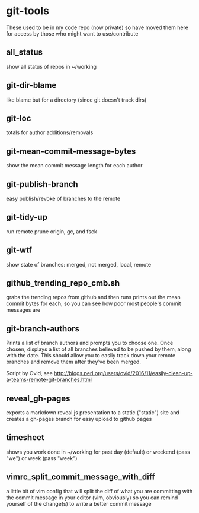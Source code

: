 # git-tools

These used to be in my code repo (now private) so have moved them here for
access by those who might want to use/contribute

## all_status

show all status of repos in ~/working

## git-dir-blame

like blame but for a directory (since git doesn't track dirs)

## git-loc

totals for author additions/removals

## git-mean-commit-message-bytes

show the mean commit message length for each author

## git-publish-branch

easy publish/revoke of branches to the remote

## git-tidy-up

run remote prune origin, gc, and fsck

## git-wtf

show state of branches: merged, not merged, local, remote

## github_trending_repo_cmb.sh

grabs the trending repos from github and then runs prints out the mean commit
bytes for each, so you can see how poor most people's commit messages are

## git-branch-authors

Prints a list of branch authors and prompts you to choose one. Once chosen,
displays a list of all branches believed to be pushed by them, along with the
date. This should allow you to easily track down your remote branches and
remove them after they've been merged.

Script by Ovid, see http://blogs.perl.org/users/ovid/2016/11/easily-clean-up-a-teams-remote-git-branches.html

## reveal_gh-pages

exports a markdown reveal.js presentation to a static ("static") site and
creates a gh-pages branch for easy upload to github pages

## timesheet

shows you work done in ~/working for past day (default) or weekend (pass "we")
or week (pass "week")

## vimrc_split_commit_message_with_diff

a little bit of vim config that will split the diff of what you are
committing with the commit message in your editor (vim, obviously) so
you can remind yourself of the change(s) to write a better commit message
